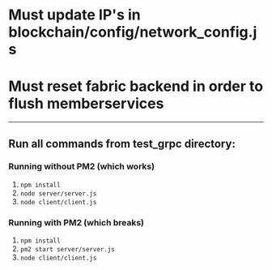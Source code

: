 
# Must update IP's in blockchain/config/network_config.js
# Must reset fabric backend in order to flush memberservices
---

## Run all commands from test_grpc directory:

### Running without PM2 (which works)

1. `npm install`
2. `node server/server.js`
3. `node client/client.js`

### Running with PM2 (which breaks)

1. `npm install`
2. `pm2 start server/server.js`
3. `node client/client.js`
